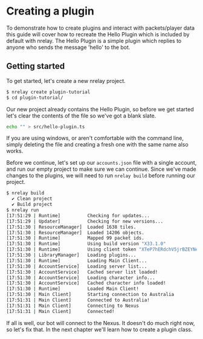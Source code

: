 # Creating a plugin

To demonstrate how to create plugins and interact with packets/player data this guide will cover how to recreate the Hello Plugin which is included by default with nrelay. The Hello Plugin is a simple plugin which replies to anyone who sends the message 'hello' to the bot.

## Getting started

To get started, let's create a new nrelay project.

```bash
$ nrelay create plugin-tutorial
$ cd plugin-tutorial/
```

Our new project already contains the Hello Plugin, so before we get started let's clear the contents of the file so we've got a blank slate.

```bash
echo "" > src/hello-plugin.ts
```

If you are using windows, or aren't comfortable with the command line, simply deleting the file and creating a fresh one with the same name also works.

Before we continue, let's set up our `accounts.json` file with a single account, and run our empty project to make sure we can continue. Since we've made changes to the plugins, we will need to run `nrelay build` before running our project.

```bash
$ nrelay build
  ✔ Clean project
  ✔ Build project
$ nrelay run
[17:51:29 | Runtime]          Checking for updates...
[17:51:29 | Updater]          Checking for new versions...
[17:51:30 | ResourceManager]  Loaded 1638 tiles.
[17:51:30 | ResourceManager]  Loaded 14206 objects.
[17:51:30 | Runtime]          Mapped 99 packet ids.
[17:51:30 | Runtime]          Using build version "X33.1.0"
[17:51:30 | Runtime]          Using client token "XTeP7hERdchV5jrBZEYNebAqDPU6tKU6"
[17:51:30 | LibraryManager]   Loading plugins...
[17:51:30 | Runtime]          Loading Main Client...
[17:51:30 | AccountService]   Loading server list...
[17:51:30 | AccountService]   Cached server list loaded!
[17:51:30 | AccountService]   Loading character info...
[17:51:30 | AccountService]   Cached character info loaded!
[17:51:30 | Runtime]          Loaded Main Client!
[17:51:30 | Main Client]      Starting connection to Australia
[17:51:31 | Main Client]      Connected to Australia!
[17:51:31 | Main Client]      Connecting to Nexus
[17:51:31 | Main Client]      Connected!
```

If all is well, our bot will connect to the Nexus. It doesn't do much right now, so let's fix that. In the next chapter we'll learn how to create a plugin class.
